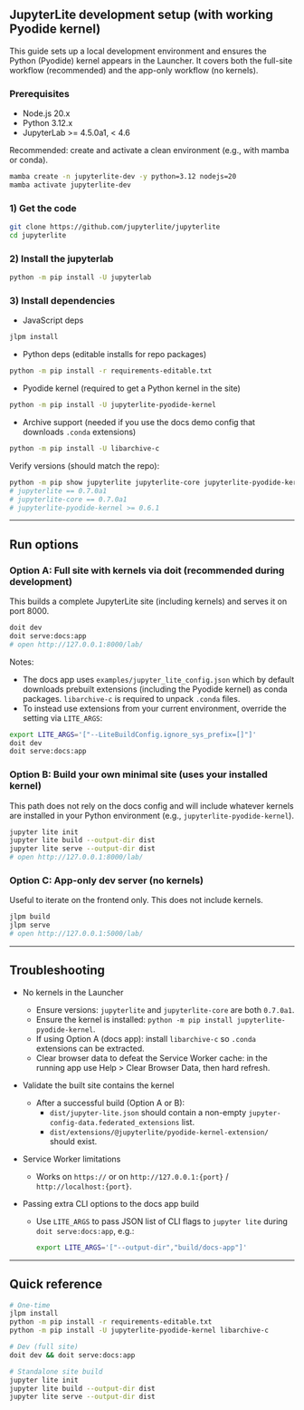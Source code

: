 ## JupyterLite development setup (with working Pyodide kernel)

This guide sets up a local development environment and ensures the Python (Pyodide) kernel appears in the Launcher. It covers both the full-site workflow (recommended) and the app-only workflow (no kernels).

### Prerequisites
- Node.js 20.x
- Python 3.12.x
- JupyterLab >= 4.5.0a1, < 4.6

Recommended: create and activate a clean environment (e.g., with mamba or conda).

```bash
mamba create -n jupyterlite-dev -y python=3.12 nodejs=20
mamba activate jupyterlite-dev
```

### 1) Get the code
```bash
git clone https://github.com/jupyterlite/jupyterlite
cd jupyterlite
```

### 2) Install the jupyterlab

```bash
python -m pip install -U jupyterlab
```

### 3) Install dependencies
- JavaScript deps
```bash
jlpm install
```

- Python deps (editable installs for repo packages)
```bash
python -m pip install -r requirements-editable.txt
```

- Pyodide kernel (required to get a Python kernel in the site)
```bash
python -m pip install -U jupyterlite-pyodide-kernel
```

- Archive support (needed if you use the docs demo config that downloads `.conda` extensions)
```bash
python -m pip install -U libarchive-c
```

Verify versions (should match the repo):
```bash
python -m pip show jupyterlite jupyterlite-core jupyterlite-pyodide-kernel
# jupyterlite == 0.7.0a1
# jupyterlite-core == 0.7.0a1
# jupyterlite-pyodide-kernel >= 0.6.1
```

---

## Run options

### Option A: Full site with kernels via doit (recommended during development)
This builds a complete JupyterLite site (including kernels) and serves it on port 8000.

```bash
doit dev
doit serve:docs:app
# open http://127.0.0.1:8000/lab/
```

Notes:
- The docs app uses `examples/jupyter_lite_config.json` which by default downloads prebuilt extensions (including the Pyodide kernel) as conda packages. `libarchive-c` is required to unpack `.conda` files.
- To instead use extensions from your current environment, override the setting via `LITE_ARGS`:

```bash
export LITE_ARGS='["--LiteBuildConfig.ignore_sys_prefix=[]"]'
doit dev
doit serve:docs:app
```

### Option B: Build your own minimal site (uses your installed kernel)
This path does not rely on the docs config and will include whatever kernels are installed in your Python environment (e.g., `jupyterlite-pyodide-kernel`).

```bash
jupyter lite init
jupyter lite build --output-dir dist
jupyter lite serve --output-dir dist
# open http://127.0.0.1:8000/lab/
```

### Option C: App-only dev server (no kernels)
Useful to iterate on the frontend only. This does not include kernels.
```bash
jlpm build
jlpm serve
# open http://127.0.0.1:5000/lab/
```

---

## Troubleshooting

- No kernels in the Launcher
  - Ensure versions: `jupyterlite` and `jupyterlite-core` are both `0.7.0a1`.
  - Ensure the kernel is installed: `python -m pip install jupyterlite-pyodide-kernel`.
  - If using Option A (docs app): install `libarchive-c` so `.conda` extensions can be extracted.
  - Clear browser data to defeat the Service Worker cache: in the running app use Help > Clear Browser Data, then hard refresh.

- Validate the built site contains the kernel
  - After a successful build (Option A or B):
    - `dist/jupyter-lite.json` should contain a non-empty `jupyter-config-data.federated_extensions` list.
    - `dist/extensions/@jupyterlite/pyodide-kernel-extension/` should exist.

- Service Worker limitations
  - Works on `https://` or on `http://127.0.0.1:{port}` / `http://localhost:{port}`.

- Passing extra CLI options to the docs app build
  - Use `LITE_ARGS` to pass JSON list of CLI flags to `jupyter lite` during `doit serve:docs:app`, e.g.:
    ```bash
    export LITE_ARGS='["--output-dir","build/docs-app"]'
    ```

---

## Quick reference

```bash
# One-time
jlpm install
python -m pip install -r requirements-editable.txt
python -m pip install -U jupyterlite-pyodide-kernel libarchive-c

# Dev (full site)
doit dev && doit serve:docs:app

# Standalone site build
jupyter lite init
jupyter lite build --output-dir dist
jupyter lite serve --output-dir dist
```


